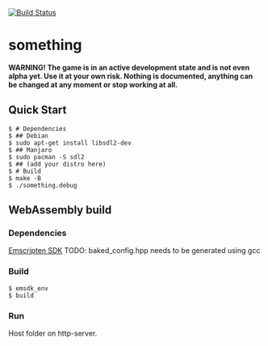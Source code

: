 [![Build Status](https://github.com/tsoding/something/workflows/CI/badge.svg)](https://github.com/tsoding/something/actions)

# something

**WARNING! The game is in an active development state and is not even
alpha yet. Use it at your own risk. Nothing is documented, anything
can be changed at any moment or stop working at all.**

## Quick Start

```console
$ # Dependencies
$ ## Debian
$ sudo apt-get install libsdl2-dev
$ ## Manjaro
$ sudo pacman -S sdl2
$ ## (add your distro here)
$ # Build
$ make -B
$ ./something.debug
```

## WebAssembly build
### Dependencies
[Emscripten SDK](https://emscripten.org/docs/getting_started/downloads.html)
TODO: baked_config.hpp needs to be generated using gcc

### Build
```console
$ emsdk_env
$ build
```
### Run
Host folder on http-server.
